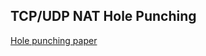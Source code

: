 TCP/UDP NAT Hole Punching
-------------------------

[Hole punching paper](http://www.brynosaurus.com/pub/net/p2pnat/)
